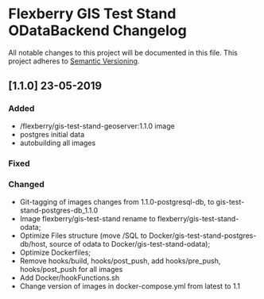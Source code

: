 # Flexberry GIS Test Stand ODataBackend Changelog
All notable changes to this project will be documented in this file.
This project adheres to [Semantic Versioning](http://semver.org/).

## [1.1.0] 23-05-2019
### Added
- /flexberry/gis-test-stand-geoserver:1.1.0 image
- postgres initial data
- autobuilding all images

### Fixed

### Changed
- Git-tagging of images changes from 1.1.0-postgresql-db, to gis-test-stand-postgres-db_1.1.0
- Image flexberry/gis-test-stand rename to flexberry/gis-test-stand-odata;
- Optimize Files structure (move /SQL to Docker/gis-test-stand-postgres-db/host, source of odata to Docker/gis-test-stand-odata);
- Optimize Dockerfiles;
- Remove hooks/build, hooks/post_push, add hooks/pre_push, hooks/post_push for all images
- Add Docker/hookFunctions.sh
- Change version of images in docker-compose.yml from  latest to 1.1


